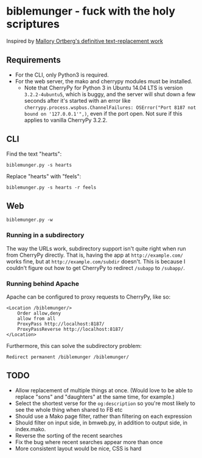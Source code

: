 # biblemunger - fuck with the holy scriptures

Inspired by [Mallory Ortberg's definitive text-replacement work](http://the-toast.net/series/bible-verses/)

## Requirements

- For the CLI, only Python3 is required.
- For the web server, the mako and cherrypy modules must be installed. 
  - Note that CherryPy for Python 3 in Ubuntu 14.04 LTS is version
    `3.2.2-4ubuntu5`, which is buggy, and the server will shut down a
    few seconds after it's started with an error like
    `cherrypy.process.wspbus.ChannelFailures: OSError("Port 8187 not
    bound on '127.0.0.1'",)`, even if the port open. Not sure if this
    applies to vanilla CherryPy 3.2.2.

## CLI

Find the text "hearts": 

    biblemunger.py -s hearts

Replace "hearts" with "feels":

    biblemunger.py -s hearts -r feels

## Web

    biblemunger.py -w

### Running in a subdirectory

The way the URLs work, subdirectory support isn't quite right when run from CherryPy directly. That is, having the app at `http://example.com/` works fine, but at `http://example.com/subdir` doesn't. This is because I couldn't figure out how to get CherryPy to redirect `/subapp` to `/subapp/`. 

### Running behind Apache

Apache can be configured to proxy requests to CherryPy, like so: 

    <Location /biblemunger/>
        Order allow,deny
        allow from all
        ProxyPass http://localhost:8187/
        ProxyPassReverse http://localhost:8187/
    </Location>

Furthermore, this can solve the subdirectory problem:

    Redirect permanent /biblemunger /biblemunger/

## TODO

- Allow replacement of multiple things at once.
  (Would love to be able to replace "sons" and "daughters" at the same time, for example.)
- Select the shortest verse for the `og:description` so you're most likely to see the whole thing when shared to FB etc
- Should use a Mako page filter, rather than filtering on each expression
- Should filter on input side, in bmweb.py, in addition to output side, in index.mako. 
- Reverse the sorting of the recent searches
- Fix the bug where recent searches appear more than once
- More consistent layout would be nice, CSS is hard

